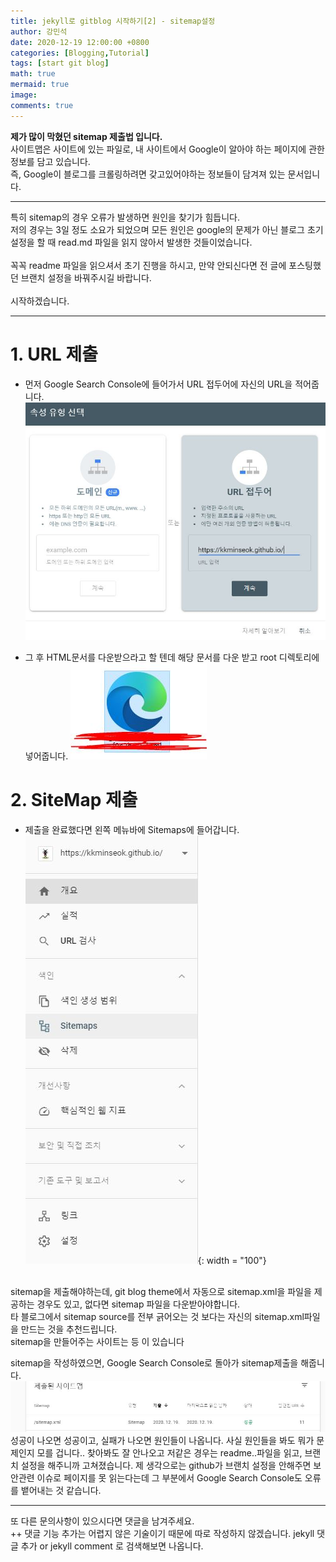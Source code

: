 ```yaml
---
title: jekyll로 gitblog 시작하기[2] - sitemap설정
author: 강민석
date: 2020-12-19 12:00:00 +0800
categories: [Blogging,Tutorial]
tags: [start git blog]
math: true
mermaid: true
image: 
comments: true
---
```


<strong> 제가 많이 막혔던 sitemap 제출법 입니다.</strong><br>
사이트맵은 사이트에 있는 파일로, 내 사이트에서 Google이 알아야 하는 페이지에 관한 정보를 담고 있습니다. <br>
즉, Google이 블로그를 크롤링하려면 갖고있어야하는 정보들이 담겨져 있는 문서입니다.

------
특히 sitemap의 경우 오류가 발생하면 원인을 찾기가 힘듭니다.<br>
저의 경우는 3일 정도 소요가 되었으며 모든 원인은 google의 문제가 아닌 블로그 초기설정을 할 때 read.md 파일을 읽지 않아서 발생한 것들이었습니다.<br><br>
꼭꼭 readme 파일을 읽으셔서 초기 진행을 하시고, 만약 안되신다면
전 글에 포스팅했던 브랜치 설정을 바꿔주시길 바랍니다.<br><br>
시작하겠습니다.

------
# 1. URL 제출
- 먼저 Google Search Console에 들어가서 URL 접두어에 자신의 URL을 적어줍니다.
![](/assets/img/sample/2020_12_19/URL.JPG)

- 그 후 HTML문서를 다운받으라고 할 텐데 해당 문서를 다운 받고
root 디렉토리에 넣어줍니다.
![](/assets/img/sample/2020_12_19/html.JPG)

# 2. SiteMap 제출
- 제출을 완료했다면 왼쪽 메뉴바에 Sitemaps에 들어갑니다.<br>
![](/assets/img/sample/2020_12_19/sitemap2.jpg){: width = "100"}
<br>
sitemap을 제출해야하는데, git blog theme에서 자동으로 sitemap.xml을 파일을 제공하는 경우도 있고, 없다면 sitemap 파일을 다운받아야합니다.<br>
타 블로그에서 sitemap source를 전부 긁어오는 것 보다는 자신의 sitemap.xml파일을 만드는 것을 추천드립니다.<br>
sitemap을 만들어주는 사이트는 <https://www.xml-sitemaps.com/>등 이 있습니다<br>

sitemap을 작성하였으면, Google Search Console로 돌아가 sitemap제출을 해줍니다.
![](/assets/img/sample/2020_12_19/sitemap.JPG)
성공이 나오면 성공이고, 실패가 나오면 원인들이 나옵니다.
사실 원인들을 봐도 뭐가 문제인지 모를 겁니다.. 찾아봐도 잘 안나오고 저같은 경우는 readme..파일을 읽고, 브랜치 설정을 해주니까 고쳐졌습니다. 제 생각으로는 github가 브랜치 설정을 안해주면 보안관련 이슈로 페이지를 못 읽는다는데 그 부분에서 Google Search Console도 오류를 뱉어내는 것 같습니다.<br>

------
또 다른 문의사항이 있으시다면 댓글을 남겨주세요.<br>
++ 댓글 기능 추가는 어렵지 않은 기술이기 때문에 따로 작성하지 않겠습니다. jekyll 댓글 추가 or jekyll comment 로 검색해보면 나옵니다.